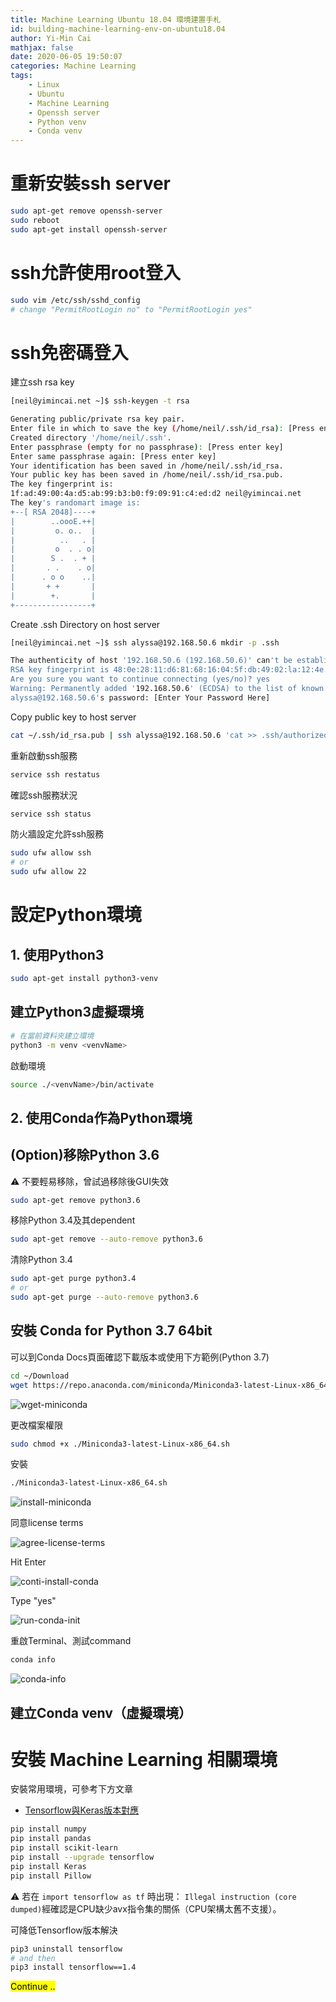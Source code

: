 ```yaml
---
title: Machine Learning Ubuntu 18.04 環境建置手札
id: building-machine-learning-env-on-ubuntu18.04
author: Yi-Min Cai
mathjax: false
date: 2020-06-05 19:50:07
categories: Machine Learning
tags:
    - Linux
    - Ubuntu
    - Machine Learning
    - Openssh server
    - Python venv
    - Conda venv
---
```

# 重新安裝ssh server

```bash
sudo apt-get remove openssh-server
sudo reboot
sudo apt-get install openssh-server
```
<!-- more -->

# ssh允許使用root登入

```bash
sudo vim /etc/ssh/sshd_config
# change "PermitRootLogin no" to "PermitRootLogin yes"
```

# ssh免密碼登入

建立ssh rsa key

```bash
[neil@yimincai.net ~]$ ssh-keygen -t rsa

Generating public/private rsa key pair.
Enter file in which to save the key (/home/neil/.ssh/id_rsa): [Press enter key]
Created directory '/home/neil/.ssh'.
Enter passphrase (empty for no passphrase): [Press enter key]
Enter same passphrase again: [Press enter key]
Your identification has been saved in /home/neil/.ssh/id_rsa.
Your public key has been saved in /home/neil/.ssh/id_rsa.pub.
The key fingerprint is:
1f:ad:49:00:4a:d5:ab:99:b3:b0:f9:09:91:c4:ed:d2 neil@yimincai.net
The key's randomart image is:
+--[ RSA 2048]----+
|        ..oooE.++|
|         o. o..  |
|          ..   . |
|         o  . . o|
|        S .  . + |
|       . .    . o|
|      . o o    ..|
|       + +       |
|        +.       |
+-----------------+
```

Create .ssh Directory on host server

```bash
[neil@yimincai.net ~]$ ssh alyssa@192.168.50.6 mkdir -p .ssh

The authenticity of host '192.168.50.6 (192.168.50.6)' can't be established.
RSA key fingerprint is 48:0e:28:11:d6:81:68:16:04:5f:db:49:02:la:12:4e.
Are you sure you want to continue connecting (yes/no)? yes
Warning: Permanently added '192.168.50.6' (ECDSA) to the list of known hosts.
alyssa@192.168.50.6's password: [Enter Your Password Here]
```

Copy public key to host server

```bash
cat ~/.ssh/id_rsa.pub | ssh alyssa@192.168.50.6 'cat >> .ssh/authorized_keys'
```

 重新啟動ssh服務

```bash
service ssh restatus
```

確認ssh服務狀況

```bash
service ssh status
```

防火牆設定允許ssh服務

```bash
sudo ufw allow ssh
# or
sudo ufw allow 22
```

# 設定Python環境

## 1. 使用Python3

```bash
sudo apt-get install python3-venv
```

## 建立Python3虛擬環境

```bash
# 在當前資料夾建立環境
python3 -m venv <venvName>
```

啟動環境

```bash
source ./<venvName>/bin/activate
```

## 2. 使用Conda作為Python環境

## (Option)移除Python 3.6

:warning: 不要輕易移除，曾試過移除後GUI失效

```bash
sudo apt-get remove python3.6
```

移除Python 3.4及其dependent

```bash
sudo apt-get remove --auto-remove python3.6
```

清除Python 3.4

```bash
sudo apt-get purge python3.4
# or
sudo apt-get purge --auto-remove python3.6
```

## 安裝 Conda for Python 3.7 64bit

可以到Conda Docs頁面確認下載版本或使用下方範例(Python 3.7)

```bash
cd ~/Download
wget https://repo.anaconda.com/miniconda/Miniconda3-latest-Linux-x86_64.sh
```

![wget-miniconda](https://firebasestorage.googleapis.com/v0/b/hexo-neil-blog-db.appspot.com/o/blog-img%2Fbuilding-machine-learning-env-on-ubuntu18.04%2Fwget-miniconda.png?alt=media&token=8b77e846-19c2-4813-803c-eee00ad197ac)

更改檔案權限

```bash
sudo chmod +x ./Miniconda3-latest-Linux-x86_64.sh
```

安裝

```bash
./Miniconda3-latest-Linux-x86_64.sh
```

![install-miniconda](https://firebasestorage.googleapis.com/v0/b/hexo-neil-blog-db.appspot.com/o/blog-img%2Fbuilding-machine-learning-env-on-ubuntu18.04%2Finstall-miniconda.png?alt=media&token=40d7b72f-0cb6-4495-bdf6-02117d85cd62)

同意license terms

![agree-license-terms](https://firebasestorage.googleapis.com/v0/b/hexo-neil-blog-db.appspot.com/o/blog-img%2Fbuilding-machine-learning-env-on-ubuntu18.04%2Fagree-license-terms.png?alt=media&token=6d4ad8ea-92b8-4ec6-a087-9f3afa7294c3)

Hit Enter

![conti-install-conda](https://firebasestorage.googleapis.com/v0/b/hexo-neil-blog-db.appspot.com/o/blog-img%2Fbuilding-machine-learning-env-on-ubuntu18.04%2Fconti-install-conda.png?alt=media&token=8520e198-43a6-434d-b497-a36cfc50da21)

Type "yes"

![run-conda-init](https://firebasestorage.googleapis.com/v0/b/hexo-neil-blog-db.appspot.com/o/blog-img%2Fbuilding-machine-learning-env-on-ubuntu18.04%2Frun-conda-init.png?alt=media&token=52afa2c7-4936-4d7f-a7f7-7f6c22e52146)

重啟Terminal、測試command

```bash
conda info
```

![conda-info](https://firebasestorage.googleapis.com/v0/b/hexo-neil-blog-db.appspot.com/o/blog-img%2Fbuilding-machine-learning-env-on-ubuntu18.04%2Fconda-info.png?alt=media&token=6a57f8d9-f8c9-4e23-b6ff-5f51671bf814)

## 建立Conda venv（虛擬環境）

# 安裝 Machine Learning 相關環境

安裝常用環境，可參考下方文章

- [Tensorflow與Keras版本對應](https://yimincai.net/2020/tensorflow-corresponding-to-keras-version)

```bash
pip install numpy
pip install pandas
pip install scikit-learn
pip install --upgrade tensorflow
pip install Keras
pip install Pillow
```

⚠ 若在 `import tensorflow as tf` 時出現： `Illegal instruction (core dumped)`經確認是CPU缺少avx指令集的關係（CPU架構太舊不支援）。

可降低Tensorflow版本解決

```bash
pip3 uninstall tensorflow
# and then
pip3 install tensorflow==1.4
```

<mark>Continue .. </mark>
